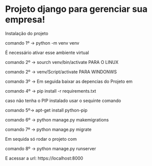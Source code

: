 # Projeto django para gerenciar sua empresa!

Instalação do projeto

comando 1º -> python -m venv venv

É necessário ativar esse ambiente virtual

comando 2º -> sourch venv/bin/activate PARA O LINUX

comando 2º -> venv/Script/activate PARA WINDONWS

comando 3º -> Em seguida baixar as depencias do Projeto em

comando 4º -> pip install -r requirements.txt

caso não tenha o PIP instalado usar o sequinte comando

comando 5º-> apt-get install python-pip

comando 6º -> python manage.py makemigrations

comando 7º -> python manage.py migrate

Em sequida só rodar o projeto com

comando 8º -> python manage.py runserver

E acessar a url: https://localhost:8000

